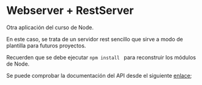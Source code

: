 # Webserver + RestServer

Otra aplicación del curso de Node.

En este caso, se trata de un servidor rest sencillo que sirve a modo de plantilla para futuros proyectos.


Recuerden que se debe ejecutar ```npm install ``` para reconstruir los módulos de Node.

Se puede comprobar la documentación del API desde el siguiente [enlace](https://documenter.getpostman.com/view/14145344/TzJoF1nP);
